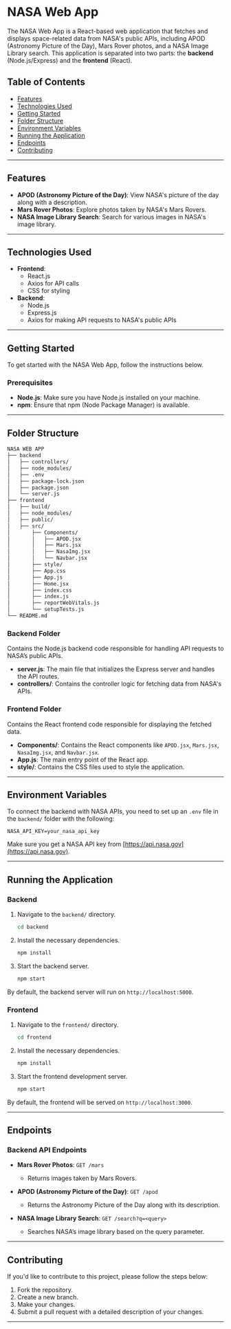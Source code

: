 # NASA Web App

The NASA Web App is a React-based web application that fetches and displays space-related data from NASA's public APIs, including APOD (Astronomy Picture of the Day), Mars Rover photos, and a NASA Image Library search. This application is separated into two parts: the **backend** (Node.js/Express) and the **frontend** (React).

## Table of Contents

- [Features](#features)
- [Technologies Used](#technologies-used)
- [Getting Started](#getting-started)
- [Folder Structure](#folder-structure)
- [Environment Variables](#environment-variables)
- [Running the Application](#running-the-application)
- [Endpoints](#endpoints)
- [Contributing](#contributing)

---

## Features

- **APOD (Astronomy Picture of the Day)**: View NASA's picture of the day along with a description.
- **Mars Rover Photos**: Explore photos taken by NASA's Mars Rovers.
- **NASA Image Library Search**: Search for various images in NASA's image library.

---

## Technologies Used

- **Frontend**: 
  - React.js
  - Axios for API calls
  - CSS for styling
- **Backend**:
  - Node.js
  - Express.js
  - Axios for making API requests to NASA's public APIs

---

## Getting Started

To get started with the NASA Web App, follow the instructions below.

### Prerequisites

- **Node.js**: Make sure you have Node.js installed on your machine.
- **npm**: Ensure that npm (Node Package Manager) is available.

---

## Folder Structure

```bash
NASA WEB APP
├── backend
│   ├── controllers/
│   ├── node_modules/
│   ├── .env
│   ├── package-lock.json
│   ├── package.json
│   └── server.js
├── frontend
│   ├── build/
│   ├── node_modules/
│   ├── public/
│   ├── src/
│       ├── Components/
│       │   ├── APOD.jsx
│       │   ├── Mars.jsx
│       │   ├── NasaImg.jsx
│       │   └── Navbar.jsx
│       ├── style/
│       ├── App.css
│       ├── App.js
│       ├── Home.jsx
│       ├── index.css
│       ├── index.js
│       ├── reportWebVitals.js
│       └── setupTests.js
└── README.md
```

### Backend Folder

Contains the Node.js backend code responsible for handling API requests to NASA’s public APIs.

- **server.js**: The main file that initializes the Express server and handles the API routes.
- **controllers/**: Contains the controller logic for fetching data from NASA's APIs.

### Frontend Folder

Contains the React frontend code responsible for displaying the fetched data.

- **Components/**: Contains the React components like `APOD.jsx`, `Mars.jsx`, `NasaImg.jsx`, and `Navbar.jsx`.
- **App.js**: The main entry point of the React app.
- **style/**: Contains the CSS files used to style the application.

---

## Environment Variables

To connect the backend with NASA APIs, you need to set up an `.env` file in the `backend/` folder with the following:

```
NASA_API_KEY=your_nasa_api_key
```

Make sure you get a NASA API key from [https://api.nasa.gov](https://api.nasa.gov).

---

## Running the Application

### Backend

1. Navigate to the `backend/` directory.
   ```bash
   cd backend
   ```

2. Install the necessary dependencies.
   ```bash
   npm install
   ```

3. Start the backend server.
   ```bash
   npm start
   ```

By default, the backend server will run on `http://localhost:5000`.

### Frontend

1. Navigate to the `frontend/` directory.
   ```bash
   cd frontend
   ```

2. Install the necessary dependencies.
   ```bash
   npm install
   ```

3. Start the frontend development server.
   ```bash
   npm start
   ```

By default, the frontend will be served on `http://localhost:3000`.

---

## Endpoints

### Backend API Endpoints

- **Mars Rover Photos**: `GET /mars`
  - Returns images taken by Mars Rovers.
  
- **APOD (Astronomy Picture of the Day)**: `GET /apod`
  - Returns the Astronomy Picture of the Day along with its description.
  
- **NASA Image Library Search**: `GET /search?q=<query>`
  - Searches NASA’s image library based on the query parameter.

---

## Contributing

If you'd like to contribute to this project, please follow the steps below:

1. Fork the repository.
2. Create a new branch.
3. Make your changes.
4. Submit a pull request with a detailed description of your changes.

---
